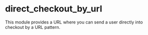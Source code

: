 # direct_checkout_by_url
This module provides a URL where you can send a user directly into checkout by a URL pattern.
